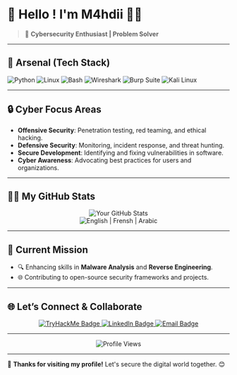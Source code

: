 # 👾 Hello ! I'm M4hdii 👨‍💻

> 🚀 **Cybersecurity Enthusiast | Problem Solver**  

---

## 🧰 Arsenal (Tech Stack)

![Python](https://img.shields.io/badge/Python-FFD43B?style=for-the-badge&logo=python&logoColor=blue)
![Linux](https://img.shields.io/badge/Linux-FCC624?style=for-the-badge&logo=linux&logoColor=black)
![Bash](https://img.shields.io/badge/Bash-4EAA25?style=for-the-badge&logo=gnu-bash&logoColor=white)
![Wireshark](https://img.shields.io/badge/Wireshark-1679A7?style=for-the-badge&logo=wireshark&logoColor=white)
![Burp Suite](https://img.shields.io/badge/Burp%20Suite-FF8800?style=for-the-badge&logoColor=white)
![Kali Linux](https://img.shields.io/badge/Kali%20Linux-557C94?style=for-the-badge&logo=kali-linux&logoColor=white)

---

## 🔒 Cyber Focus Areas

- **Offensive Security**: Penetration testing, red teaming, and ethical hacking.  
- **Defensive Security**: Monitoring, incident response, and threat hunting.  
- **Secure Development**: Identifying and fixing vulnerabilities in software.  
- **Cyber Awareness**: Advocating best practices for users and organizations.  

---

## 🧑‍💻 My GitHub Stats

<p align="center">
  <img src="https://github-readme-stats.vercel.app/api?username=octoDynamo&show_icons=true&theme=dark&icon_color=FF8800" alt="Your GitHub Stats" />
  <br />
  <img src="https://github-readme-stats.vercel.app/api/top-langs/?username=octoDynamo&layout=compact&theme=dark&hide=css,html" alt="English | Frensh | Arabic" />
</p>

---

## 🎯 Current Mission
- 🔍 Enhancing skills in **Malware Analysis** and **Reverse Engineering**.  
- 🌐 Contributing to open-source security frameworks and projects.  

---

## 🌐 Let’s Connect & Collaborate

<p align="center">
  <a href="https://tryhackme.com/p/Rr3ed" target="_blank">
    <img src="https://img.shields.io/badge/TryHackMe-212C42?style=for-the-badge&logo=tryhackme&logoColor=white" alt="TryHackMe Badge"/>
  </a>
  <a href="https://linkedin.com/in/mahdiboukhouali" target="_blank">
    <img src="https://img.shields.io/badge/LinkedIn-blue?style=for-the-badge&logo=linkedin&logoColor=white" alt="LinkedIn Badge"/>
  </a>
  <a href="mailto:mahdiboukhouali@gmail.com" target="_blank">
    <img src="https://img.shields.io/badge/Email-D14836?style=for-the-badge&logo=gmail&logoColor=white" alt="Email Badge"/>
  </a>
</p>

---

<p align="center">
  <img src="https://komarev.com/ghpvc/?username=octoDynamo&style=for-the-badge&color=blue" alt="Profile Views" />
</p>

---

🎉 **Thanks for visiting my profile!** Let's secure the digital world together. 😊
